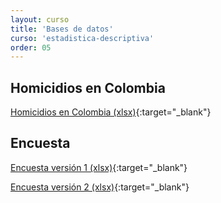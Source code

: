 ```yaml
---
layout: curso
title: 'Bases de datos'
curso: 'estadistica-descriptiva'
order: 05
---
```



## Homicidios en Colombia

[Homicidios en Colombia (xlsx)](./basesdedatos/HomicidiosColombia2014.xlsx){:target="_blank"}


## Encuesta

[Encuesta versión 1 (xlsx)](./basesdedatos/Encuesta1.xlsx){:target="_blank"}

[Encuesta versión 2 (xlsx)](./basesdedatos/Encuesta2.xlsx){:target="_blank"}
